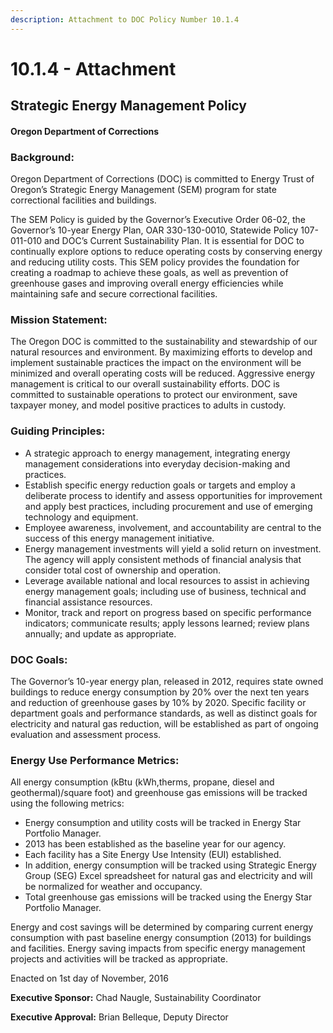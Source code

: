 ```yaml
---
description: Attachment to DOC Policy Number 10.1.4
---
```


# 10.1.4 - Attachment

## Strategic Energy Management Policy

#### Oregon Department of Corrections

### Background:

Oregon Department of Corrections \(DOC\) is committed to Energy Trust of Oregon’s Strategic Energy Management \(SEM\) program for state correctional facilities and buildings.

The SEM Policy is guided by the Governor’s Executive Order 06-02, the Governor’s 10-year Energy Plan, OAR 330-130-0010, Statewide Policy 107-011-010 and DOC’s Current Sustainability Plan. It is essential for DOC to continually explore options to reduce operating costs by conserving energy and reducing utility costs. This SEM policy provides the foundation for creating a roadmap to achieve these goals, as well as prevention of greenhouse gases and improving overall energy efficiencies while maintaining safe and secure correctional facilities.

### Mission Statement:

The Oregon DOC is committed to the sustainability and stewardship of our natural resources and environment. By maximizing efforts to develop and implement sustainable practices the impact on the environment will be minimized and overall operating costs will be reduced. Aggressive energy management is critical to our overall sustainability efforts. DOC is committed to sustainable operations to protect our environment, save taxpayer money, and model positive practices to adults in custody.

### Guiding Principles:

* A strategic approach to energy management, integrating energy management considerations into everyday decision-making and practices.
* Establish specific energy reduction goals or targets and employ a deliberate process to identify and assess opportunities for improvement and apply best practices, including procurement and use of emerging technology and equipment.
* Employee awareness, involvement, and accountability are central to the success of this energy management initiative.
* Energy management investments will yield a solid return on investment. The agency will apply consistent methods of financial analysis that consider total cost of ownership and operation.
* Leverage available national and local resources to assist in achieving energy management goals; including use of business, technical and financial assistance resources.
* Monitor, track and report on progress based on specific performance indicators; communicate results; apply lessons learned; review plans annually; and update as appropriate.

### DOC Goals:

The Governor’s 10-year energy plan, released in 2012, requires state owned buildings to reduce energy consumption by 20% over the next ten years and reduction of greenhouse gases by 10% by 2020. Specific facility or department goals and performance standards, as well as distinct goals for electricity and natural gas reduction, will be established as part of ongoing evaluation and assessment process.

### Energy Use Performance Metrics:

All energy consumption \(kBtu \(kWh,therms, propane, diesel and geothermal\)/square foot\) and greenhouse gas emissions will be tracked using the following metrics:

* Energy consumption and utility costs will be tracked in Energy Star Portfolio Manager.
* 2013 has been established as the baseline year for our agency.
* Each facility has a Site Energy Use Intensity \(EUI\) established.
* In addition, energy consumption will be tracked using Strategic Energy Group \(SEG\) Excel spreadsheet for natural gas and electricity and will be normalized for weather and occupancy.
* Total greenhouse gas emissions will be tracked using the Energy Star Portfolio Manager.

Energy and cost savings will be determined by comparing current energy consumption with past baseline energy consumption \(2013\) for buildings and facilities. Energy saving impacts from specific energy management projects and activities will be tracked as appropriate.  
  
Enacted on 1st day of November, 2016

**Executive Sponsor:** Chad Naugle, Sustainability Coordinator

**Executive Approval:** Brian Belleque, Deputy Director

